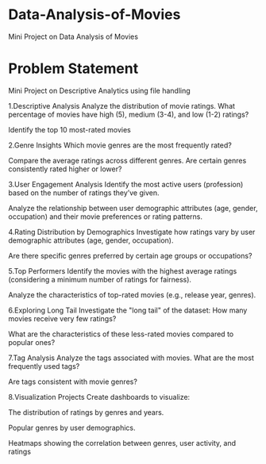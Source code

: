 # Data-Analysis-of-Movies
Mini Project on Data Analysis of Movies

# Problem Statement 

Mini Project on Descriptive Analytics using file handling

1.Descriptive Analysis
Analyze the distribution of movie ratings. What percentage of movies have high (5), medium (3-4), and low (1-2) ratings?

Identify the top 10 most-rated movies

2.Genre Insights
Which movie genres are the most frequently rated?

Compare the average ratings across different genres. Are certain genres consistently rated higher or lower?

3.User Engagement Analysis
Identify the most active users (profession) based on the number of ratings they’ve given.

Analyze the relationship between user demographic attributes (age, gender, occupation) and their movie preferences or rating patterns.

4.Rating Distribution by Demographics
Investigate how ratings vary by user demographic attributes (age, gender, occupation).

Are there specific genres preferred by certain age groups or occupations?

5.Top Performers
Identify the movies with the highest average ratings (considering a minimum number of ratings for fairness).

Analyze the characteristics of top-rated movies (e.g., release year, genres).

6.Exploring Long Tail
Investigate the "long tail" of the dataset: How many movies receive very few ratings?

What are the characteristics of these less-rated movies compared to popular ones?

7.Tag Analysis
Analyze the tags associated with movies. What are the most frequently used tags?

Are tags consistent with movie genres?

8.Visualization Projects
Create dashboards to visualize:

The distribution of ratings by genres and years.

Popular genres by user demographics.

Heatmaps showing the correlation between genres, user activity, and ratings
